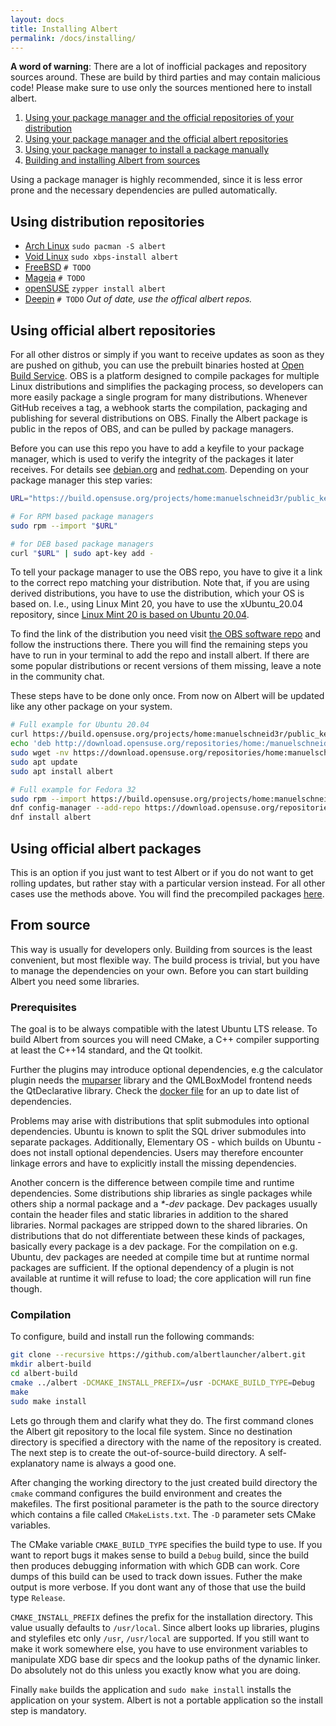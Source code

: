 ```yaml
---
layout: docs
title: Installing Albert
permalink: /docs/installing/
---
```

**A word of warning**: There are a lot of inofficial packages and repository sources around. These are build by third parties and may contain malicious code! Please make sure to use only the sources mentioned here to install albert.

1. [Using your package manager and the official repositories of your distribution](#using-distribution-repositories)
1. [Using your package manager and the official albert repositories ](#using-official-albert-repositories)
1. [Using your package manager to install a package manually](#using-official-albert-packages)
1. [Building and installing Albert from sources](#from-source)

Using a package manager is highly recommended, since it is less error prone and the necessary dependencies are pulled automatically.

## Using distribution repositories

<!-- If you add items here please use the same format -->
* [Arch Linux](https://www.archlinux.org/packages/community/x86_64/albert/) `sudo pacman -S albert` 
* [Void Linux](https://github.com/void-linux/void-packages/tree/master/srcpkgs/albert) `sudo xbps-install albert`
* [FreeBSD](https://svnweb.freebsd.org/ports/head/x11/albert/) `# TODO`
* [Mageia](https://madb.mageia.org/package/show/name/albert) `# TODO`
* [openSUSE](https://software.opensuse.org/package/albert) `zypper install albert`
* [Deepin](http://packages.deepin.com/deepin/pool/main/a/albert/) `# TODO` *Out of date, use the offical albert repos.*

## Using official albert repositories

For all other distros or simply if you want to receive updates as soon as they are pushed on github, you can use the prebuilt binaries hosted at [Open Build Service](https://de.wikipedia.org/wiki/Open_Build_Service). OBS is a platform designed to compile packages for multiple Linux distributions and simplifies the packaging process, so developers can more easily package a single program for many distributions. Whenever GitHub receives a tag, a webhook starts the compilation, packaging and publishing for several distributions on OBS. Finally the Albert package is public in the repos of OBS, and can be pulled by package managers. 

Before you can use this repo you have to add a keyfile to your package manager, which is used to verify the integrity of the packages it later receives. For details see [debian.org](https://wiki.debian.org/SecureApt#How_to_tell_apt_what_to_trust) and [redhat.com](https://access.redhat.com/documentation/en-us/red_hat_network/5.0.0/html/client_configuration_guide/ch-gpg-keys). Depending on your package manager this step varies:
```bash
URL="https://build.opensuse.org/projects/home:manuelschneid3r/public_key"

# For RPM based package managers
sudo rpm --import "$URL"

# for DEB based package managers
curl "$URL" | sudo apt-key add -
```

To tell your package manager to use the OBS repo, you have to give it a link to the correct repo matching your distribution. Note that, if you are using derived distributions, you have to use the distribution, which your OS is based on. I.e., using Linux Mint 20, you have to use the xUbuntu_20.04 repository, since [Linux Mint 20 is based on Ubuntu 20.04](https://en.wikipedia.org/wiki/Linux_Mint_version_history#Release_history).

To find the link of the distribution you need visit [the OBS software repo](https://software.opensuse.org/download.html?project=home:manuelschneid3r&package=albert) and follow the instructions there. There you will find the remaining steps you have to run in your terminal to add the repo and install albert. If there are some popular distributions or recent versions of them missing, leave a note in the community chat. 

These steps have to be done only once. From now on Albert will be updated like any other package on your system.

```bash
# Full example for Ubuntu 20.04
curl https://build.opensuse.org/projects/home:manuelschneid3r/public_key | sudo apt-key add -
echo 'deb http://download.opensuse.org/repositories/home:/manuelschneid3r/xUbuntu_20.04/ /' | sudo tee /etc/apt/sources.list.d/home:manuelschneid3r.list
sudo wget -nv https://download.opensuse.org/repositories/home:manuelschneid3r/xUbuntu_20.04/Release.key -O "/etc/apt/trusted.gpg.d/home:manuelschneid3r.asc"
sudo apt update
sudo apt install albert

# Full example for Fedora 32
sudo rpm --import https://build.opensuse.org/projects/home:manuelschneid3r/public_key
dnf config-manager --add-repo https://download.opensuse.org/repositories/home:manuelschneid3r/Fedora_32/home:manuelschneid3r.repo
dnf install albert
```

## Using official albert packages

This is an option if you just want to test Albert or if you do not want to get rolling updates, but rather stay with a particular version instead. For all other cases use the methods above. You will find the precompiled packages [here](https://software.opensuse.org/download.html?project=home:manuelschneid3r&package=albert).

## From source

This way is usually for developers only. Building from sources is the least convenient, but most flexible way. The build process is trivial, but you have to manage the dependencies on your own. Before you can start building Albert you need some libraries.

### Prerequisites

The goal is to be always compatible with the latest Ubuntu LTS release. To build Albert from sources you will need CMake, a C++ compiler supporting at least the C++14 standard, and the Qt toolkit.

Further the plugins may introduce optional dependencies, e.g the calculator plugin needs the [muparser](http://beltoforion.de/article.php?a=muparser) library and the QMLBoxModel frontend needs the QtDeclarative library. Check the [docker file](https://raw.githubusercontent.com/albertlauncher/albert/dev/Dockerfile.ubuntu1804) for an up to date list of dependencies.

Problems may arise with distributions that split submodules into optional dependencies. Ubuntu is known to split the SQL driver submodules into separate packages. Additionally, Elementary OS - which builds on Ubuntu - does not install optional dependencies. Users may therefore encounter linkage errors and have to explicitly install the missing dependencies.

Another concern is the difference between compile time and runtime dependencies. Some distributions ship libraries as single packages while others ship a normal package and a *\*-dev* package. Dev packages usually contain the header files and static libraries in addition to the shared libraries. Normal packages are stripped down to the shared libraries. On distributions that do not differentiate between these kinds of packages, basically every package is a dev package. For the compilation on e.g. Ubuntu, dev packages are needed at compile time but at runtime normal packages are sufficient. If the optional dependency of a plugin is not available at runtime it will refuse to load; the core application will run fine though.

### Compilation

To configure, build and install run the following commands:
```bash
git clone --recursive https://github.com/albertlauncher/albert.git
mkdir albert-build
cd albert-build
cmake ../albert -DCMAKE_INSTALL_PREFIX=/usr -DCMAKE_BUILD_TYPE=Debug
make
sudo make install
```

Lets go through them and clarify what they do. The first command clones the Albert git repository to the local file system. Since no destination directory is specified a directory with the name of the repository is created. The next step is to create the out-of-source-build directory. A self-explanatory name is always a good one.

After changing the working directory to the just created build directory the `cmake` command configures the build environment and creates the makefiles. The first positional parameter is the path to the source directory which contains a file called `CMakeLists.txt`. The `-D` parameter sets CMake variables.

The CMake variable `CMAKE_BUILD_TYPE` specifies the build type to use. If you want to report bugs it makes sense to build a `Debug` build, since the build then produces debugging information with which GDB can work. Core dumps of this build can be used to track down issues. Futher the make output is more verbose. If you dont want any of those that use the build type `Release`.

`CMAKE_INSTALL_PREFIX` defines the prefix for the installation directory. This value usually defaults to `/usr/local`. Since albert looks up libraries, plugins and stylefiles etc only `/usr`, `/usr/local` are supported. If you still want to make it work somewhere else, you have to use environment variables to manipulate XDG base dir specs and the lookup paths of the dynamic linker. Do absolutely not do this unless you exactly know what you are doing.

Finally `make` builds the application and `sudo make install` installs the application on your system. Albert is not a portable application so the install step is mandatory.
